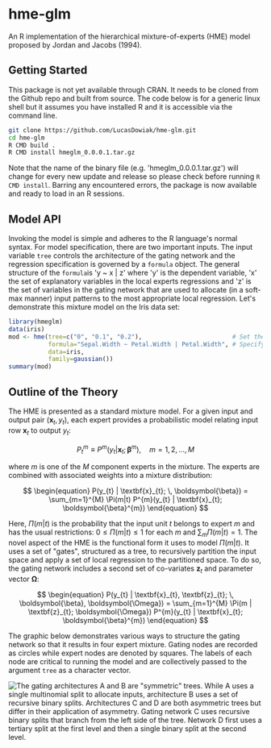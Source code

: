 # hme-glm
An R implementation of the hierarchical mixture-of-experts (HME) model proposed by
Jordan and Jacobs (1994).

## Getting Started

This package is not yet available through CRAN. It needs to be cloned from the 
Github repo and built from source. The code below is for a generic linux shell but
it assumes you have installed R and it is accessible via the command line.

```bash
git clone https://github.com/LucasDowiak/hme-glm.git
cd hme-glm
R CMD build .
R CMD install hmeglm_0.0.0.1.tar.gz
```

Note that the name of the binary file (e.g. 'hmeglm_0.0.0.1.tar.gz') will change
for every new update and release so please check before running `R CMD install`.
Barring any encountered errors, the package is now available and ready to load in
an R sessions.

## Model API

Invoking the model is simple and adheres to the R language's normal syntax. For
model specification, there are two important inputs. The input variable `tree`
controls the architecture of the gating network and the regression specification
is governed by a `formula` object. The general structure of the `formula`is
'y ~ x | z' where 'y' is the dependent variable, 'x' the set of explanatory
variables in the local experts regressions and 'z' is the set of variables in the
gating network that are used to allocate (in a soft-max manner) input patterns to
the most appropriate local regression. Let's demonstrate this mixture model on
the Iris data set:

```r
library(hmeglm)
data(iris)
mod <- hme(tree=c("0", "0.1", "0.2"),                         # Set the architecture of the gating network
           formula="Sepal.Width ~ Petal.Width | Petal.Width", # Specify the regression
           data=iris,
           family=gaussian())
summary(mod)
```

## Outline of the Theory

The HME is presented as a standard mixture model. For a given input and
output pair $(\textbf{x}_{t}, y_{t})$, each expert provides a probabilistic
model relating input row $\textbf{x}_{t}$ to output $y_{t}$:

$$
\begin{equation} \label{eq:ConditionalDistribution}
  P^{m}_{t} \equiv P^{m}(y_{t}|\textbf{x}_{t}; \boldsymbol{\beta}^{m}), \quad m = 1,2,...,M
\end{equation}
$$

where $m$ is one of the $M$ component experts in the mixture. The experts are
combined with associated weights into a mixture distribution:

$$
\begin{equation}
  P(y_{t} | \textbf{x}_{t}; \, \boldsymbol{\beta}) = \sum_{m=1}^{M} \Pi(m|t) P^{m}(y_{t} | \textbf{x}_{t}; \boldsymbol{\beta}^{m})
\end{equation}
$$

Here, $\Pi(m|t)$ is the probability that the input unit $t$ belongs to expert $m$
and has the usual restrictions: $0 \leq \Pi(m|t) \leq 1$ for each $m$ and
$\sum_{m} \Pi(m|t) = 1$. The novel aspect of the HME is the functional form it
uses to model $\Pi(m|t)$. It uses a set of "gates", structured as a tree, to
recursively partition the input space and apply a set of local regression to the
partitioned space. To do so, the gating network includes a second set of co-variates $\textbf{z}_{t}$ and parameter vector $\boldsymbol{\Omega}$:

$$
\begin{equation}
  P(y_{t} | \textbf{x}_{t}, \textbf{z}_{t}; \, \boldsymbol{\beta}, \boldsymbol{\Omega}) = \sum_{m=1}^{M} \Pi(m | \textbf{z}_{t}; \boldsymbol{\Omega}) P^{m}(y_{t} | \textbf{x}_{t}; \boldsymbol{\beta}^{m})
\end{equation}
$$

The graphic below demonstrates various ways to structure the gating network so that
it results in four expert mixture. Gating nodes are recorded as circles while
expert nodes are denoted by squares. The labels of each node are critical to running
the model and are collectively passed to the argument `tree` as a character vector.

![The gating architectures **A** and **B** are "symmetric" trees. While **A** uses
a single multinomial split to allocate inputs, architecture **B** uses a set of
recursive binary splits. Architectures **C** and **D** are both asymmetric trees but
differ in their application of asymmetry. Gating network **C** uses recursive binary
splits that branch from the left side of the tree. Network **D** first uses a tertiary
split at the first level and then a single binary split at the second level.](./images/gating_architectures.png)

